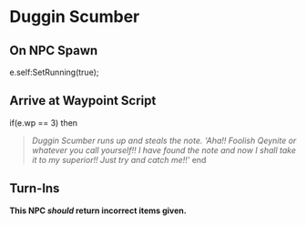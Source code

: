 # Duggin Scumber


## On NPC Spawn

e.self:SetRunning(true);


## Arrive at Waypoint Script

if(e.wp == 3) then


>*Duggin Scumber runs up and steals the note. 'Aha!! Foolish Qeynite or whatever you call yourself!! I have found the note and now I shall take it to my superior!! Just try and catch me!!'*
end



## Turn-Ins



**This NPC *should* return incorrect items given.**
